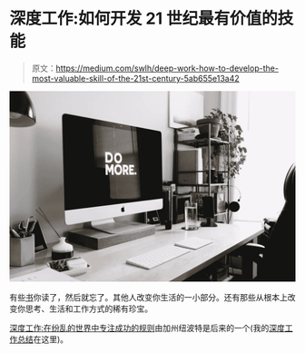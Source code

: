 # 深度工作:如何开发 21 世纪最有价值的技能

> 原文：<https://medium.com/swlh/deep-work-how-to-develop-the-most-valuable-skill-of-the-21st-century-5ab655e13a42>

![](img/9b7e6013864b7a0a5c6979d9e71c35f6.png)

有些[书](http://dansilvestre.com/book-summaries)你读了，然后就忘了。其他人改变你生活的一小部分。还有那些从根本上改变你思考、生活和工作方式的稀有珍宝。

[深度工作:在纷乱的世界中专注成功的规则](https://geni.us/3vHgARG)由加州纽波特是后来的一个(我的[深度工作总结](https://dansilvestre.com/deep-work-summary/)在这里)。